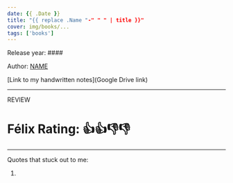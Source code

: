 ```yaml
---
date: {{ .Date }}
title: "{{ replace .Name "-" " " | title }}"
cover: img/books/...
tags: ['books']
---
```


Release year: ####

Author: [NAME]()

[Link to my handwritten notes](Google Drive link)

---

REVIEW

# Félix Rating: 👍👍👎👎

---

Quotes that stuck out to me:

1.
